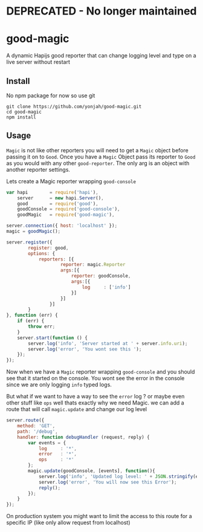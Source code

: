 # DEPRECATED -  No longer maintained
# good-magic
A dynamic Hapijs good reporter that can change logging level and type on a live server without restart

## Install
No npm package for now so use git
```sheel
git clone https://github.com/yonjah/good-magic.git
cd good-magic
npm install
```

## Usage
`Magic` is not like other reporters you will need to get a `Magic` object before passing it on to `Good`.
Once you have a `Magic` Object pass its reporter to `Good` as you would with any other `good-reporter`.  The only arg is an object with another reporter settings.

Lets create a Magic reporter wrapping `good-console`
```javascript
var hapi        = require('hapi'),
    server      = new hapi.Server(),
    good        = require('good'),
    goodConsole = require('good-console'),
    goodMagic   = require('good-magic'),

server.connection({ host: 'localhost' });
magic = goodMagic();

server.register({
        register: good,
        options: {
            reporters: [{
                    reporter: magic.Reporter
                    args:[{
                        reporter: goodConsole,
                        args:[{
                            log     : ['info']
                        }]
                    }]
                }]
        }
}, function (err) {
    if (err) {
        throw err;
    }
    server.start(function () {
        server.log('info', 'Server started at ' + server.info.uri);
        server.log('error', 'You wont see this ');
    });
});
```

Now when we have a `Magic` reporter wrapping `good-console` and you should see that it started on the console.
You wont see the error in the console since we are only logging `info` typed logs.

But what if we want to have a way to see the `error` log ? or maybe even other stuff like `ops` well thats exactly why we need Magic.
we can add a route that will call `magic.update` and change our log level
```javascript
server.route({
    method: 'GET',
    path: '/debug',
    handler: function debugHandler (request, reply) {
        var events = {
            log     : '*',
            error   : '*',
            ops     : '*'
        };
        magic.update(goodConsole, [events], function(){
            server.log('info', 'Updated log level: ' + JSON.stringify(events));
            server.log('error', 'You will now see this Error');
            reply();
        });
    }
});
```

On production system you might want to limit the access to this route for a specific IP (like only allow request from localhost)
